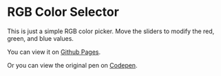 # RGB Color Selector

This is just a simple RGB color picker. Move the sliders to modify the red, green, and blue values.

You can view it on [Github Pages](https://ulitroyo.github.io/rgb-color-selector/).

Or you can view the original pen on [Codepen](https://codepen.io/UliTroyo/pen/jONqVLY?editors=0010).
